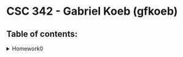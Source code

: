 # CSC 342 - Gabriel Koeb (gfkoeb)
## Table of contents:
<details> 
  <summary>Homework0</summary>
  [Homework0/README.md](https://github.ncsu.edu/engr-csc342/csc342-2023Fall-gfkoeb/blob/main/Homework0/README.md)
  

</details>
